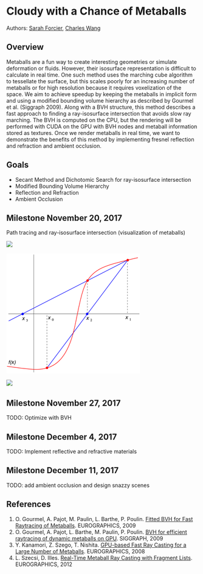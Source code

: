 # Cloudy with a Chance of Metaballs

Authors:
[Sarah Forcier](https://github.com/sarahforcier), 
[Charles Wang](https://github.com/charlesliwang)

## Overview
Metaballs are a fun way to create interesting geometries or simulate deformation or fluids. However, their isosurface representation is difficult to calculate in real time. One such method uses the marching cube algorithm to tessellate the surface, but this scales poorly for an increasing number of metaballs or for high resolution because it requires voxelization of the space. We aim to achieve speedup by keeping the metaballs in implicit form and using a modified bounding volume hierarchy as described by Gourmel et al. (Siggraph 2009). Along with a BVH structure, this method describes a fast approach to finding a ray-isosurface intersection that avoids slow ray marching. The BVH is computed on the CPU, but the rendering will be performed with CUDA on the GPU with BVH nodes and metaball information stored as textures. Once we render metaballs in real time, we want to demonstrate the benefits of this method by implementing fresnel reflection and refraction and ambient occlusion. 

## Goals
* Secant Method and Dichotomic Search for ray-isosurface intersection
* Modified Bounding Volume Hierarchy
* Reflection and Refraction
* Ambient Occlusion

## Milestone November 20, 2017
Path tracing and ray-isosurface intersection (visualization of metaballs)

![](img/secant.gif)

![](img/secant.png)

![](img/secant_iter_debug.gif)


## Milestone November 27, 2017
TODO: Optimize with BVH

## Milestone December 4, 2017
TODO: Implement reflective and refractive materials

## Milestone December 11, 2017
TODO: add ambient occlusion and design snazzy scenes

## References
1. O. Gourmel, A. Pajot, M. Paulin, L. Barthe, P. Poulin. [Fitted BVH for Fast Raytracing of Metaballs](http://www.ligum.umontreal.ca/Gourmel-2010-FBVH/Gourmel-2010-FBVH.pdf). EUROGRAPHICS, 2009
2. O. Gourmel, A. Pajot, L. Barthe, M. Paulin, P. Poulin. [BVH for efficient raytracing of dynamic metaballs on GPU](https://dl.acm.org/citation.cfm?id=1598041). SIGGRAPH, 2009
3. Y. Kanamori, Z. Szego, T. Nishita. [GPU-based Fast Ray Casting for a Large Number of Metaballs](http://kanamori.cs.tsukuba.ac.jp/projects/metaball/eg08_metaballs.pdf). EUROGRAPHICS, 2008
4. L. Szecsi, D. Illes. [Real-Time Metaball Ray Casting with Fragment Lists](http://cg.iit.bme.hu/~szecsi/cikkek/metaball12/meta.pdf). EUROGRAPHICS, 2012